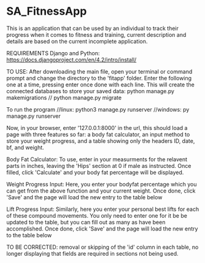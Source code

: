 # SA_FitnessApp
This is an application that can be used by an individual to track their progress when it comes to fitness and training, current description and details are based on the current incomplete application.

REQUIREMENTS
  Django and Python:
    https://docs.djangoproject.com/en/4.2/intro/install/

TO USE:
  After downloading the main file, open your terminal or command prompt and change the directory to the 'fitapp' folder.
    Enter the following one at a time, pressing enter once done with each line. This will create the connected databases to store your saved data:
        python manage.py makemigrations //
        python manage.py migrate

  To run the program
   //linux: python3 manage.py runserver  //windows: py manage.py runserver

  Now, in your browser, enter '127.0.0.1:8000' in the url, this should load a page with three features so far: a body fat calculator, an input method to store your weight progress, and a table showing only the headers ID, date, bf, and weight.

  Body Fat Calculator: 
    To use, enter in your measurments for the relavent parts in inches, leaving the 'Hips' section at 0 if male as instructed.
    Once filled, click 'Calculate' and your body fat percentage will be displayed.
    

  Weight Progress Input: 
    Here, you enter your bodyfat percentage which you can get from the above function and your current weight. Once done, click 'Save' and the page will load the new entry to the table below

  Lift Progress Input:
    Similarly, here you enter your personal best lifts for each of these compound movements. You only need to enter one for it be be updated to the table, but you can fill out as many as have been accomplished. Once done, click 'Save' and the page will load the new entry to the table below


TO BE CORRECTED: removal or skipping of the 'id' column in each table, no longer displaying that fields are required in sections not being used.
